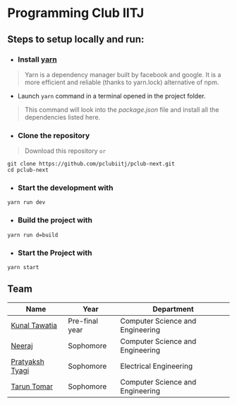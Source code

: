 # Programming Club IITJ


## Steps to setup locally and run:

* ### Install [yarn](https://yarnpkg.com/en/docs/install)
> Yarn is a dependency manager built by facebook and google. It is a more efficient and reliable (thanks to yarn.lock) alternative of npm.
- Launch ``` yarn ``` command in a terminal opened in the project folder.
> This command will look into the *package.json* file and install all the dependencies listed here.

* ### Clone the repository
> Download this repository `or`
```
git clone https://github.com/pclubiitj/pclub-next.git
cd pclub-next
```

* ### Start the development with
```
yarn run dev
```


* ### Build the project with
```
yarn run d=build
```

* ### Start the Project with
```
yarn start
```

## Team

|Name|Year|Department|
|--|--|--|
|[Kunal Tawatia](https://github.com/kunaltawatia)| Pre-final year|Computer Science and Engineering|
|[Neeraj](https://github.com/neeraj-2)| Sophomore| Computer Science and Engineering|
|[Pratyaksh Tyagi](https://github.com/pratyaksh123)|Sophomore|Electrical Engineering|
|[Tarun Tomar](https://github.com/TarunTomar122)|Sophomore|Computer Science and Engineering|
